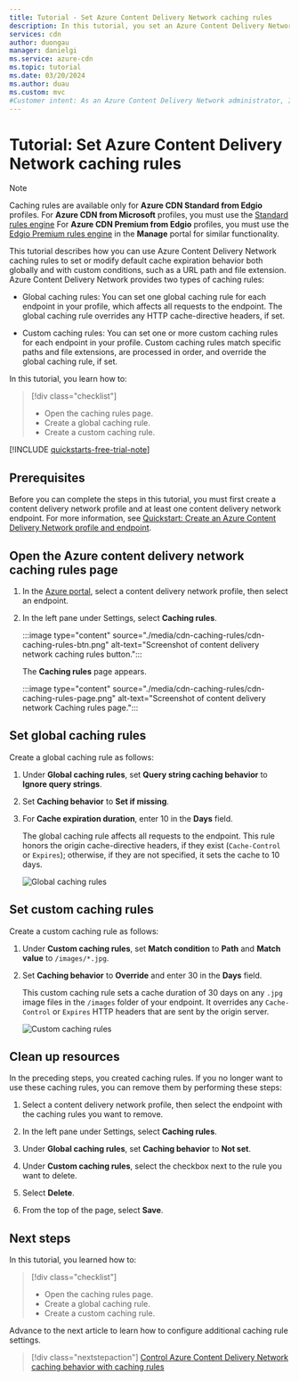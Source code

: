 ```yaml
---
title: Tutorial - Set Azure Content Delivery Network caching rules
description: In this tutorial, you set an Azure Content Delivery Network global caching rule and a custom caching rule.
services: cdn
author: duongau
manager: danielgi
ms.service: azure-cdn
ms.topic: tutorial
ms.date: 03/20/2024
ms.author: duau
ms.custom: mvc
#Customer intent: As an Azure Content Delivery Network administrator, I want to create custom rules on my content delivery network endpoint so that I can control how content is cached.
---
```


# Tutorial: Set Azure Content Delivery Network caching rules

> [!NOTE]
> Caching rules are available only for **Azure CDN Standard from Edgio** profiles. For **Azure CDN from Microsoft** profiles, you must use the [Standard rules engine](cdn-standard-rules-engine-reference.md) For **Azure CDN Premium from Edgio** profiles, you must use the [Edgio Premium rules engine](./cdn-verizon-premium-rules-engine.md) in the **Manage** portal for similar functionality.

This tutorial describes how you can use Azure Content Delivery Network caching rules to set or modify default cache expiration behavior both globally and with custom conditions, such as a URL path and file extension. Azure Content Delivery Network provides two types of caching rules:
- Global caching rules: You can set one global caching rule for each endpoint in your profile, which affects all requests to the endpoint. The global caching rule overrides any HTTP cache-directive headers, if set.

- Custom caching rules: You can set one or more custom caching rules for each endpoint in your profile. Custom caching rules match specific paths and file extensions, are processed in order, and override the global caching rule, if set.

In this tutorial, you learn how to:
> [!div class="checklist"]
> - Open the caching rules page.
> - Create a global caching rule.
> - Create a custom caching rule.

[!INCLUDE [quickstarts-free-trial-note](../../includes/quickstarts-free-trial-note.md)]

## Prerequisites

Before you can complete the steps in this tutorial, you must first create a content delivery network profile and at least one content delivery network endpoint. For more information, see [Quickstart: Create an Azure Content Delivery Network profile and endpoint](cdn-create-new-endpoint.md).

<a name='open-the-azure-cdn-caching-rules-page'></a>

## Open the Azure content delivery network caching rules page

1. In the [Azure portal](https://portal.azure.com), select a content delivery network profile, then select an endpoint.

2. In the left pane under Settings, select **Caching rules**.

    :::image type="content" source="./media/cdn-caching-rules/cdn-caching-rules-btn.png" alt-text="Screenshot of content delivery network caching rules button.":::
    

   The **Caching rules** page appears.

    :::image type="content" source="./media/cdn-caching-rules/cdn-caching-rules-page.png" alt-text="Screenshot of content delivery network Caching rules page.":::

## Set global caching rules

Create a global caching rule as follows:

1. Under **Global caching rules**, set **Query string caching behavior** to **Ignore query strings**.

2. Set **Caching behavior** to **Set if missing**.

3. For **Cache expiration duration**, enter 10 in the **Days** field.

    The global caching rule affects all requests to the endpoint. This rule honors the origin cache-directive headers, if they exist (`Cache-Control` or `Expires`); otherwise, if they are not specified, it sets the cache to 10 days.

    ![Global caching rules](./media/cdn-caching-rules/cdn-global-caching-rules.png)

## Set custom caching rules

Create a custom caching rule as follows:

1. Under **Custom caching rules**, set **Match condition** to **Path** and **Match value** to `/images/*.jpg`.

2. Set **Caching behavior** to **Override** and enter 30 in the **Days** field.

    This custom caching rule sets a cache duration of 30 days on any `.jpg` image files in the `/images` folder of your endpoint. It overrides any `Cache-Control` or `Expires` HTTP headers that are sent by the origin server.

    ![Custom caching rules](./media/cdn-caching-rules/cdn-custom-caching-rules.png)

## Clean up resources

In the preceding steps, you created caching rules. If you no longer want to use these caching rules, you can remove them by performing these steps:

1. Select a content delivery network profile, then select the endpoint with the caching rules you want to remove.

2. In the left pane under Settings, select **Caching rules**.

3. Under **Global caching rules**, set **Caching behavior** to **Not set**.

4. Under **Custom caching rules**, select the checkbox next to the rule you want to delete.

5. Select **Delete**.

6. From the top of the page, select **Save**.

## Next steps

In this tutorial, you learned how to:

> [!div class="checklist"]
> - Open the caching rules page.
> - Create a global caching rule.
> - Create a custom caching rule.

Advance to the next article to learn how to configure additional caching rule settings.

> [!div class="nextstepaction"]
> [Control Azure Content Delivery Network caching behavior with caching rules](cdn-caching-rules.md)
